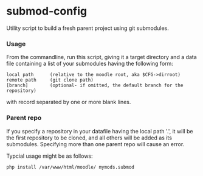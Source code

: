 submod-config
=============

Utility script to build a fresh parent project using git submodules.

### Usage

From the commandline, run this script, giving it a target directory and a data file
containing a list of your submodules having the following form:

	local path 	 	(relative to the moodle root, aka $CFG->dirroot)
	remote path		(git clone path)
	[branch] 		(optional- if omitted, the default branch for the repository)

with record separated by one or more blank lines.

### Parent repo

If you specify a repository in your datafile having the local path '.', 
it will be the first repository to be cloned, and all others will be added 
as its submodules. Specifying more than one parent repo will cause an error.

Typcial usage might be as follows: 

	php install /var/www/html/moodle/ mymods.submod